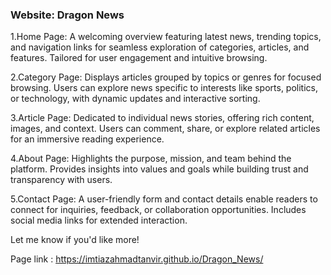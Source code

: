 <h3>Website: Dragon News</h3> 
<p> 
1.Home Page: A welcoming overview featuring latest news, trending topics, and navigation links for seamless exploration of categories, articles, and features. Tailored for user engagement and intuitive browsing.  

2.Category Page: Displays articles grouped by topics or genres for focused browsing. Users can explore news specific to interests like sports, politics, or technology, with dynamic updates and interactive sorting.  

3.Article Page: Dedicated to individual news stories, offering rich content, images, and context. Users can comment, share, or explore related articles for an immersive reading experience.  

4.About Page: Highlights the purpose, mission, and team behind the platform. Provides insights into values and goals while building trust and transparency with users.  

5.Contact Page: A user-friendly form and contact details enable readers to connect for inquiries, feedback, or collaboration opportunities. Includes social media links for extended interaction.  

Let me know if you'd like more!</p> 

Page link : https://imtiazahmadtanvir.github.io/Dragon_News/